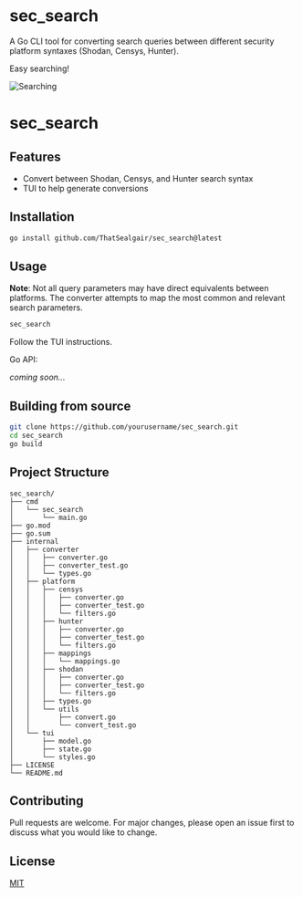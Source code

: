 # sec_search
A Go CLI tool for converting search queries between different security platform syntaxes (Shodan, Censys, Hunter).

Easy searching!

![Searching](https://c.tenor.com/1mOSY9SvIQYAAAAd/tenor.gif)

# sec_search


## Features
- Convert between Shodan, Censys, and Hunter search syntax
- TUI to help generate conversions

## Installation

```bash
go install github.com/ThatSealgair/sec_search@latest
```

## Usage
**Note**: Not all query parameters may have direct equivalents between platforms. The converter attempts to map the most common and relevant search parameters.

```bash
sec_search
```

Follow the TUI instructions.

Go API:

_coming soon..._


## Building from source

```bash
git clone https://github.com/yourusername/sec_search.git
cd sec_search
go build
```

## Project Structure

```
sec_search/
├── cmd
│   └── sec_search
│       └── main.go
├── go.mod
├── go.sum
├── internal
│   ├── converter
│   │   ├── converter.go
│   │   ├── converter_test.go
│   │   └── types.go
│   ├── platform
│   │   ├── censys
│   │   │   ├── converter.go
│   │   │   ├── converter_test.go
│   │   │   └── filters.go
│   │   ├── hunter
│   │   │   ├── converter.go
│   │   │   ├── converter_test.go
│   │   │   └── filters.go
│   │   ├── mappings
│   │   │   └── mappings.go
│   │   ├── shodan
│   │   │   ├── converter.go
│   │   │   ├── converter_test.go
│   │   │   └── filters.go
│   │   ├── types.go
│   │   └── utils
│   │       ├── convert.go
│   │       └── convert_test.go
│   └── tui
│       ├── model.go
│       ├── state.go
│       └── styles.go
├── LICENSE
└── README.md
```

## Contributing

Pull requests are welcome. For major changes, please open an issue first to discuss what you would like to change.

## License

[MIT](https://choosealicense.com/licenses/mit/)
